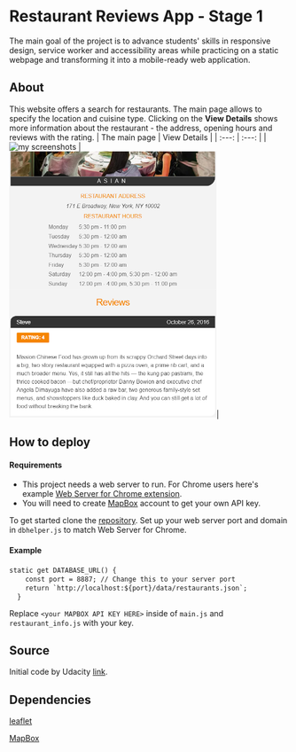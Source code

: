 # Restaurant Reviews App - Stage 1
The main goal of the project is to advance students' skills in responsive design, service worker and accessibility areas while practicing on a static webpage and transforming it into a mobile-ready web application.
## About
This website offers a search for restaurants. The main page allows to specify the location and cuisine type.
Clicking on the **View Details** shows more information about the restaurant - the address, opening hours and reviews with the rating.
| The main page   | View Details |
|  :---:          |     :---:     |
|![my screenshots](img/16.PNG ) | ![my screenshots](img/Untitled18.PNG )|
## How to deploy
#### Requirements
* This project needs a web server to run. For Chrome users here's example [Web Server for Chrome extension](https://chrome.google.com/webstore/detail/web-server-for-chrome/ofhbbkphhbklhfoeikjpcbhemlocgigb?hl=en).
* You will need to create [MapBox](https://www.mapbox.com/) account to get your own API key.

To get started clone the [repository](https://github.com/pressR2/RestaurantApp.git). Set up your web server port and domain in `dbhelper.js` to match Web Server for Chrome.
#### Example

```
static get DATABASE_URL() {
    const port = 8887; // Change this to your server port
    return `http://localhost:${port}/data/restaurants.json`;
  }
```
Replace `<your MAPBOX API KEY HERE>` inside of `main.js` and `restaurant_info.js` with your key.
## Source
Initial code by Udacity [link](https://github.com/udacity/mws-restaurant-stage-1).
## Dependencies
[leaflet](https://leafletjs.com/)

[MapBox](https://www.mapbox.com/)
